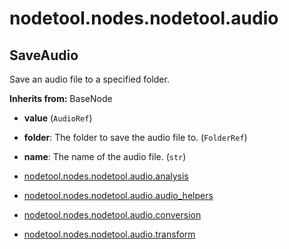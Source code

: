 # nodetool.nodes.nodetool.audio

## SaveAudio

Save an audio file to a specified folder.

**Inherits from:** BaseNode

- **value** (`AudioRef`)
- **folder**: The folder to save the audio file to.  (`FolderRef`)
- **name**: The name of the audio file. (`str`)

- [nodetool.nodes.nodetool.audio.analysis](/nodes/nodetool/audio/analysis.md)
- [nodetool.nodes.nodetool.audio.audio_helpers](/nodes/nodetool/audio/audio_helpers.md)
- [nodetool.nodes.nodetool.audio.conversion](/nodes/nodetool/audio/conversion.md)
- [nodetool.nodes.nodetool.audio.transform](/nodes/nodetool/audio/transform.md)
